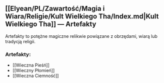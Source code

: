## [[Elyean/PL/Zawartość/Magia i Wiara/Religie/Kult Wielkiego Tha/Index.md|Kult Wielkiego Tha]] — Artefakty

Artefakty to potężne magiczne relikwie powiązane z obrzędami, wiarą lub tradycją religii.
### Artefakty:
- [[Wieczna Pieśń]]
- [[Wieczny Płomień]]
- [[Wieczna Ciemność]]